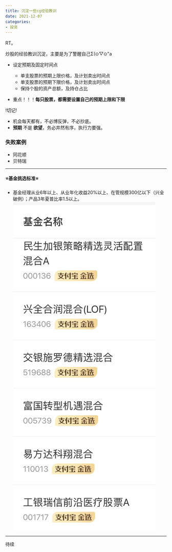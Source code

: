 ```yaml
---
title: 沉淀一些cg经验教训
date: 2021-12-07
categories: 
- 投资
---
```

RT。

炒股的经验教训沉淀，主要是为了警醒自己Σ(⊙▽⊙"a

* 设定预期及固定时间点
  * 单支股票的预期上限价格，及计划卖出时间点
  * 单支股票的预期下限价格，及计划卖出时间点
  * 保持个股的资产总额，及持仓占比



* 重点！！！**每只股票，都需要设置自己的预期上限和下限**


!切记!

* 机会每天都有，不必博反弹，不必抄底。
* **预期** 不是 **欲望**，务必井然有序，执行力要强。

 ### 失败案例
 * 同花顺
 * 贝特瑞

----

#### ⭐️基金挑选标准⭐️
  * 基金经理从业6年以上、从业年化收益20%以上、在管规模300亿以下（兴全破例）；产品3年夏普比率1.5以上。
  ![🐔基金推进](/imgs/a/278911639043503_.pic.jpg)
----
待续